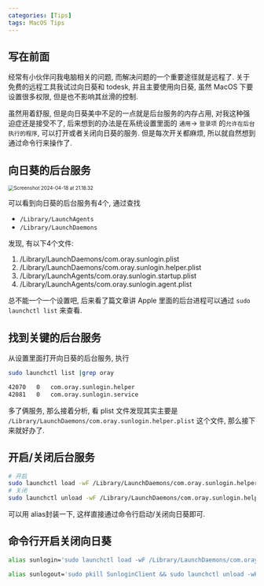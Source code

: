 ```yaml
---
categories: [Tips]
tags: MacOS Tips
---
```


## 写在前面

经常有小伙伴问我电脑相关的问题, 而解决问题的一个重要途径就是远程了. 关于免费的远程工具我试过向日葵和 todesk, 并且主要使用向日葵, 虽然 MacOS 下要设置很多权限, 但是也不影响其丝滑的控制. 

虽然用着舒服, 但是向日葵美中不足的一点就是后台服务的内存占用, 对我这种强迫症还是接受不了, 后来想到的办法是在系统设置里面的 `通用`-> `登录项` 的`允许在后台执行的程序`, 可以打开或者关闭向日葵的服务. 但是每次开关都麻烦, 所以就自然想到通过命令行来操作了. 

## 向日葵的后台服务

<img src="https://cdn.jsdelivr.net/gh/zorchp/blogimage/Screenshot%202024-04-18%20at%2021.18.32.jpg" alt="Screenshot 2024-04-18 at 21.18.32" style="zoom:70%;" />

可以看到向日葵的后台服务有4个, 通过查找

-   `/Library/LaunchAgents`
-   `/Library/LaunchDaemons`

发现, 有以下4个文件:

1.   /Library/LaunchDaemons/com.oray.sunlogin.plist
2.   /Library/LaunchDaemons/com.oray.sunlogin.helper.plist
3.   /Library/LaunchAgents/com.oray.sunlogin.startup.plist
4.   /Library/LaunchAgents/com.oray.sunlogin.agent.plist

总不能一个一个设置吧, 后来看了篇文章讲 Apple 里面的后台进程可以通过 `sudo launchctl list` 来查看.

## 找到关键的后台服务

从设置里面打开向日葵的后台服务, 执行

```bash
sudo launchctl list |grep oray

42070	0	com.oray.sunlogin.helper
42081	0	com.oray.sunlogin.service
```

多了俩服务, 那么接着分析, 看 plist 文件发现其实主要是 `/Library/LaunchDaemons/com.oray.sunlogin.helper.plist` 这个文件, 那么接下来就好办了. 



## 开启/关闭后台服务

```bash
# 开启
sudo launchctl load -wF /Library/LaunchDaemons/com.oray.sunlogin.helper.plist
# 关闭
sudo launchctl unload -wF /Library/LaunchDaemons/com.oray.sunlogin.helper.plist
```

可以用 alias封装一下, 这样直接通过命令行启动/关闭向日葵即可. 



## 命令行开启关闭向日葵



```bash
alias sunlogin='sudo launchctl load -wF /Library/LaunchDaemons/com.oray.sunlogin.helper.plist && open -a SunloginClient.app'

alias sunlogout='sudo pkill SunloginClient && sudo launchctl unload -wF /Library/LaunchDaemons/com.oray.sunlogin.helper.plist && sudo launchctl unload -wF /Library/LaunchDaemons/com.oray.sunlogin.plist'
```




